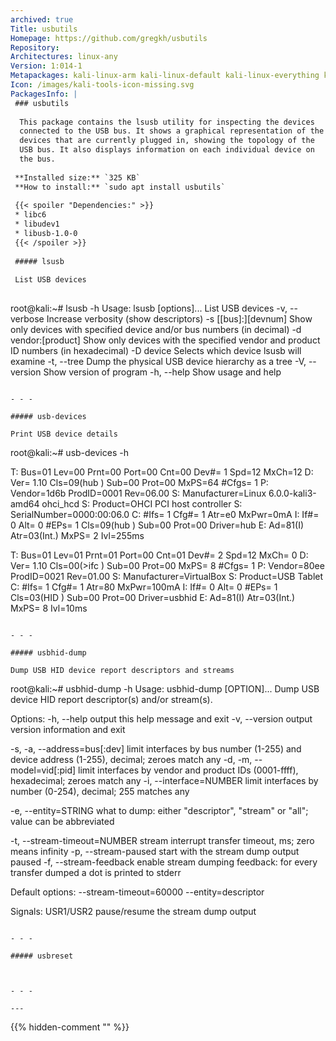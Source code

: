 ```yaml
---
archived: true
Title: usbutils
Homepage: https://github.com/gregkh/usbutils
Repository: 
Architectures: linux-any
Version: 1:014-1
Metapackages: kali-linux-arm kali-linux-default kali-linux-everything kali-linux-headless kali-linux-large kali-linux-nethunter kali-tools-802-11 kali-tools-exploitation kali-tools-sniffing-spoofing kali-tools-social-engineering kali-tools-top10 kali-tools-wireless 
Icon: /images/kali-tools-icon-missing.svg
PackagesInfo: |
 ### usbutils
 
  This package contains the lsusb utility for inspecting the devices
  connected to the USB bus. It shows a graphical representation of the
  devices that are currently plugged in, showing the topology of the
  USB bus. It also displays information on each individual device on
  the bus.
 
 **Installed size:** `325 KB`  
 **How to install:** `sudo apt install usbutils`  
 
 {{< spoiler "Dependencies:" >}}
 * libc6 
 * libudev1 
 * libusb-1.0-0 
 {{< /spoiler >}}
 
 ##### lsusb
 
 List USB devices
 
 ```
 root@kali:~# lsusb -h
 Usage: lsusb [options]...
 List USB devices
   -v, --verbose
       Increase verbosity (show descriptors)
   -s [[bus]:][devnum]
       Show only devices with specified device and/or
       bus numbers (in decimal)
   -d vendor:[product]
       Show only devices with the specified vendor and
       product ID numbers (in hexadecimal)
   -D device
       Selects which device lsusb will examine
   -t, --tree
       Dump the physical USB device hierarchy as a tree
   -V, --version
       Show version of program
   -h, --help
       Show usage and help
 ```
 
 - - -
 
 ##### usb-devices
 
 Print USB device details
 
 ```
 root@kali:~# usb-devices -h
 
 T:  Bus=01 Lev=00 Prnt=00 Port=00 Cnt=00 Dev#=  1 Spd=12  MxCh=12
 D:  Ver= 1.10 Cls=09(hub  ) Sub=00 Prot=00 MxPS=64 #Cfgs=  1
 P:  Vendor=1d6b ProdID=0001 Rev=06.00
 S:  Manufacturer=Linux 6.0.0-kali3-amd64 ohci_hcd
 S:  Product=OHCI PCI host controller
 S:  SerialNumber=0000:00:06.0
 C:  #Ifs= 1 Cfg#= 1 Atr=e0 MxPwr=0mA
 I:  If#= 0 Alt= 0 #EPs= 1 Cls=09(hub  ) Sub=00 Prot=00 Driver=hub
 E:  Ad=81(I) Atr=03(Int.) MxPS=   2 Ivl=255ms
 
 T:  Bus=01 Lev=01 Prnt=01 Port=00 Cnt=01 Dev#=  2 Spd=12  MxCh= 0
 D:  Ver= 1.10 Cls=00(>ifc ) Sub=00 Prot=00 MxPS= 8 #Cfgs=  1
 P:  Vendor=80ee ProdID=0021 Rev=01.00
 S:  Manufacturer=VirtualBox
 S:  Product=USB Tablet
 C:  #Ifs= 1 Cfg#= 1 Atr=80 MxPwr=100mA
 I:  If#= 0 Alt= 0 #EPs= 1 Cls=03(HID  ) Sub=00 Prot=00 Driver=usbhid
 E:  Ad=81(I) Atr=03(Int.) MxPS=   8 Ivl=10ms
 ```
 
 - - -
 
 ##### usbhid-dump
 
 Dump USB HID device report descriptors and streams
 
 ```
 root@kali:~# usbhid-dump -h
 Usage: usbhid-dump [OPTION]...
 Dump USB device HID report descriptor(s) and/or stream(s).
 
 Options:
   -h, --help                       output this help message and exit
   -v, --version                    output version information and exit
 
   -s, -a, --address=bus[:dev]      limit interfaces by bus number
                                    (1-255) and device address (1-255),
                                    decimal; zeroes match any
   -d, -m, --model=vid[:pid]        limit interfaces by vendor and
                                    product IDs (0001-ffff), hexadecimal;
                                    zeroes match any
   -i, --interface=NUMBER           limit interfaces by number (0-254),
                                    decimal; 255 matches any
 
   -e, --entity=STRING              what to dump: either "descriptor",
                                    "stream" or "all"; value can be
                                    abbreviated
 
   -t, --stream-timeout=NUMBER      stream interrupt transfer timeout, ms;
                                    zero means infinity
   -p, --stream-paused              start with the stream dump output
                                    paused
   -f, --stream-feedback            enable stream dumping feedback: for
                                    every transfer dumped a dot is
                                    printed to stderr
 
 Default options: --stream-timeout=60000 --entity=descriptor
 
 Signals:
   USR1/USR2                        pause/resume the stream dump output
 
 ```
 
 - - -
 
 ##### usbreset
 
 
 
 - - -
 
---
```

{{% hidden-comment "<!--Do not edit anything above this line-->" %}}
